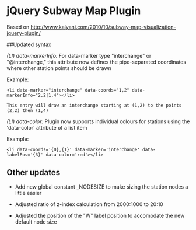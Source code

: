 jQuery Subway Map Plugin
========================

Based on http://www.kalyani.com/2010/10/subway-map-visualization-jquery-plugin/



##Updated syntax

*(LI) data-markerInfo:* For data-marker type "interchange" or "@interchange," this attribute now defines the pipe-separated coordinates where other station points should be drawn

Example:

    <li data-marker="interchange" data-coords="1,2" data-markerInfo="2,2|1,4"></li>

    This entry will draw an interchange starting at (1,2) to the points (2,2) then (1,4)

*(LI) data-color:* Plugin now supports individual colours for stations using the 'data-color' attribute
of a list item

Example:

    <li data-coords='{0},{1}' data-marker='interchange' data-labelPos='{3}' data-color='red'></li>

    

## Other updates

* Add new global constant _NODESIZE to make sizing the station nodes a little easier

* Adjusted ratio of z-index calculation from 2000:1000 to 20:10

* Adjusted the position of the "W" label position to accomodate the new default node size




